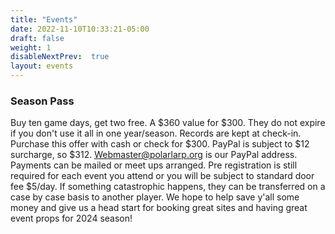 ```yaml
---
title: "Events"
date: 2022-11-10T10:33:21-05:00
draft: false
weight: 1
disableNextPrev:  true
layout: events
---
```




### Season Pass

Buy ten game days, get two free.  A $360 value for $300. They do not expire if you don't use it all in one year/season. Records are kept at check-in. Purchase this offer with cash or check for $300. PayPal is subject to $12 surcharge, so $312. Webmaster@polarlarp.org is our PayPal address.  Payments can be mailed or meet ups arranged. Pre registration is still required for each event you attend or you will be subject to standard door fee $5/day. If something catastrophic happens, they can be transferred on a case by case basis to another player.  We hope to help save y'all some money and give us a head start for booking great sites and having great event props for 2024 season!
